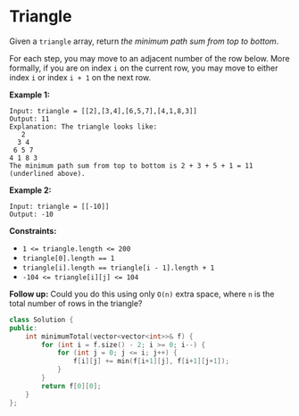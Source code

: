 # Triangle

Given a `triangle` array, return *the minimum path sum from top to bottom*.

For each step, you may move to an adjacent number of the row below. More formally, if you are on index `i` on the current row, you may move to either index `i` or index `i + 1` on the next row.

 

**Example 1:**

```
Input: triangle = [[2],[3,4],[6,5,7],[4,1,8,3]]
Output: 11
Explanation: The triangle looks like:
   2
  3 4
 6 5 7
4 1 8 3
The minimum path sum from top to bottom is 2 + 3 + 5 + 1 = 11 (underlined above).
```

**Example 2:**

```
Input: triangle = [[-10]]
Output: -10
```

 

**Constraints:**

- `1 <= triangle.length <= 200`
- `triangle[0].length == 1`
- `triangle[i].length == triangle[i - 1].length + 1`
- `-104 <= triangle[i][j] <= 104`

 

**Follow up:** Could you do this using only `O(n)` extra space, where `n` is the total number of rows in the triangle?

```c++
class Solution {
public:
    int minimumTotal(vector<vector<int>>& f) {
        for (int i = f.size() - 2; i >= 0; i--) {
            for (int j = 0; j <= i; j++) {
                f[i][j] += min(f[i+1][j], f[i+1][j+1]);
            }
        }
        return f[0][0];
    }
};
```


